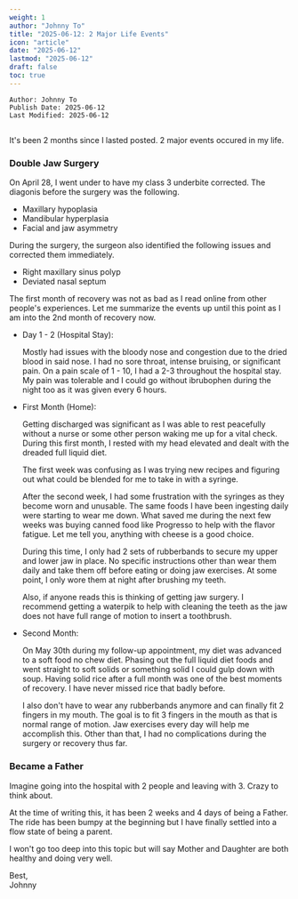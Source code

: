 ```yaml
---
weight: 1
author: "Johnny To"
title: "2025-06-12: 2 Major Life Events"
icon: "article"
date: "2025-06-12"
lastmod: "2025-06-12"
draft: false
toc: true
---
```

	Author: Johnny To
	Publish Date: 2025-06-12
	Last Modified: 2025-06-12
##

It's been 2 months since I lasted posted. 2 major events occured in my life.

### Double Jaw Surgery

On April 28, I went under to have my class 3 underbite corrected. The diagonis before the surgery was the following.

* Maxillary hypoplasia
* Mandibular hyperplasia
* Facial and jaw asymmetry

During the surgery, the surgeon also identified the following issues and corrected them immediately.

* Right maxillary sinus polyp
* Deviated nasal septum

The first month of recovery was not as bad as I read online from other people's experiences. Let me summarize the events up until this point as I am into the 2nd month of recovery now.

* Day 1 - 2 (Hospital Stay): 

	Mostly had issues with the bloody nose and congestion due to the dried blood in said nose. I had no sore throat, intense bruising, or significant pain. On a pain scale of 1 - 10, I had a 2-3 throughout the hospital stay. My pain was tolerable and I could go without ibrubophen during the night too as it was given every 6 hours.

* First Month (Home):

	Getting discharged was significant as I was able to rest peacefully without a nurse or some other person waking me up for a vital check. During this first month, I rested with my head elevated and dealt with the dreaded full liquid diet.

	The first week was confusing as I was trying new recipes and figuring out what could be blended for me to take in with a syringe.

	After the second week, I had some frustration with the syringes as they become worn and unusable. The same foods I have been ingesting daily were starting to wear me down. What saved me during the next few weeks was buying canned food like Progresso to help with the flavor fatigue. Let me tell you, anything with cheese is a good choice.

	During this time, I only had 2 sets of rubberbands to secure my upper and lower jaw in place. No specific instructions other than wear them daily and take them off before eating or doing jaw exercises. At some point, I only wore them at night after brushing my teeth.

	Also, if anyone reads this is thinking of getting jaw surgery. I recommend getting a waterpik to help with cleaning the teeth as the jaw does not have full range of motion to insert a toothbrush.

* Second Month:

	On May 30th during my follow-up appointment, my diet was advanced to a soft food no chew diet. Phasing out the full liquid diet foods and went straight to soft solids or something solid I could gulp down with soup. Having solid rice after a full month was one of the best moments of recovery. I have never missed rice that badly before.

	I also don't have to wear any rubberbands anymore and can finally fit 2 fingers in my mouth. The goal is to fit 3 fingers in the mouth as that is normal range of motion. Jaw exercises every day will help me accomplish this. Other than that, I had no complications during the surgery or recovery thus far.

### Became a Father

Imagine going into the hospital with 2 people and leaving with 3. Crazy to think about.

At the time of writing this, it has been 2 weeks and 4 days of being a Father. The ride has been bumpy at the beginning but I have finally settled into a flow state of being a parent.

I won't go too deep into this topic but will say Mother and Daughter are both healthy and doing very well.

Best,</br>
Johnny